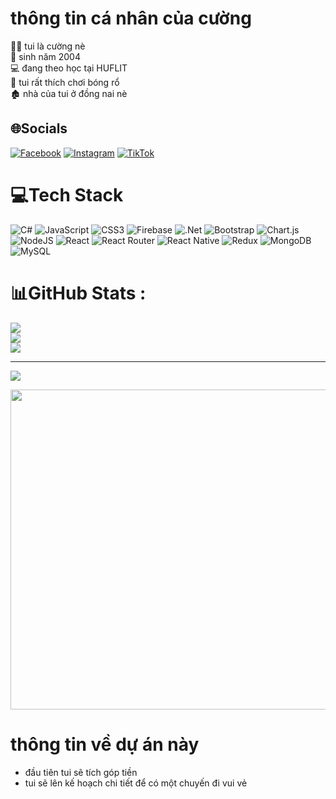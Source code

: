 # thông tin cá nhân của cường
:technologist: tui là cường nè   
:monkey: sinh năm 2004   
:computer: đang theo học tại HUFLIT  
:basketball: tui rất thích chơi bóng rổ   
:derelict_house: nhà của tui ở đồng nai nè   

## 🌐Socials
[![Facebook](https://img.shields.io/badge/Facebook-%231877F2.svg?logo=Facebook&logoColor=white)](https://facebook.com/https://www.facebook.com/cuongduongne) [![Instagram](https://img.shields.io/badge/Instagram-%23E4405F.svg?logo=Instagram&logoColor=white)](https://instagram.com/cdz18o2) [![TikTok](https://img.shields.io/badge/TikTok-%23000000.svg?logo=TikTok&logoColor=white)](https://tiktok.com/@@cdz18o2) 

# 💻Tech Stack
![C#](https://img.shields.io/badge/c%23-%23239120.svg?style=for-the-badge&logo=c-sharp&logoColor=white) ![JavaScript](https://img.shields.io/badge/javascript-%23323330.svg?style=for-the-badge&logo=javascript&logoColor=%23F7DF1E) ![CSS3](https://img.shields.io/badge/css3-%231572B6.svg?style=for-the-badge&logo=css3&logoColor=white) ![Firebase](https://img.shields.io/badge/firebase-%23039BE5.svg?style=for-the-badge&logo=firebase) ![.Net](https://img.shields.io/badge/.NET-5C2D91?style=for-the-badge&logo=.net&logoColor=white) ![Bootstrap](https://img.shields.io/badge/bootstrap-%23563D7C.svg?style=for-the-badge&logo=bootstrap&logoColor=white) ![Chart.js](https://img.shields.io/badge/chart.js-F5788D.svg?style=for-the-badge&logo=chart.js&logoColor=white) ![NodeJS](https://img.shields.io/badge/node.js-6DA55F?style=for-the-badge&logo=node.js&logoColor=white) ![React](https://img.shields.io/badge/react-%2320232a.svg?style=for-the-badge&logo=react&logoColor=%2361DAFB) ![React Router](https://img.shields.io/badge/React_Router-CA4245?style=for-the-badge&logo=react-router&logoColor=white) ![React Native](https://img.shields.io/badge/react_native-%2320232a.svg?style=for-the-badge&logo=react&logoColor=%2361DAFB) ![Redux](https://img.shields.io/badge/redux-%23593d88.svg?style=for-the-badge&logo=redux&logoColor=white) ![MongoDB](https://img.shields.io/badge/MongoDB-%234ea94b.svg?style=for-the-badge&logo=mongodb&logoColor=white) ![MySQL](https://img.shields.io/badge/mysql-%2300f.svg?style=for-the-badge&logo=mysql&logoColor=white)
# 📊GitHub Stats :
![](https://github-readme-stats.vercel.app/api?username=cuongduong18o2&theme=radical&hide_border=false&include_all_commits=false&count_private=false)<br/>
![](https://github-readme-streak-stats.herokuapp.com/?user=cuongduong18o2&theme=radical&hide_border=false)<br/>
![](https://github-readme-stats.vercel.app/api/top-langs/?username=cuongduong18o2&theme=radical&hide_border=false&include_all_commits=false&count_private=false&layout=compact)

---
[![](https://visitcount.itsvg.in/api?id=cuongduong18o2&icon=0&color=0)](https://visitcount.itsvg.in)


<img src ="https://scontent.fsgn5-15.fna.fbcdn.net/v/t39.30808-6/463257540_1542771006364921_8076364421939796285_n.jpg?stp=cp6_dst-jpg&_nc_cat=111&ccb=1-7&_nc_sid=6ee11a&_nc_ohc=aUG6nBgXvvYQ7kNvgH5UrrY&_nc_zt=23&_nc_ht=scontent.fsgn5-15.fna&_nc_gid=Aw9ZFGlox12_HZCTiCc4wDM&oh=00_AYAtzEXyKT21I3yKxEuztVfpPIFjlcTSNLFWWo2FQSvVgw&oe=672270A5" width = 512px/>


# thông tin về dự án này 
- đầu tiên tui sẽ tích góp tiền
- tui sẽ lên kế hoạch chi tiết để có một chuyến đi vui vẻ
